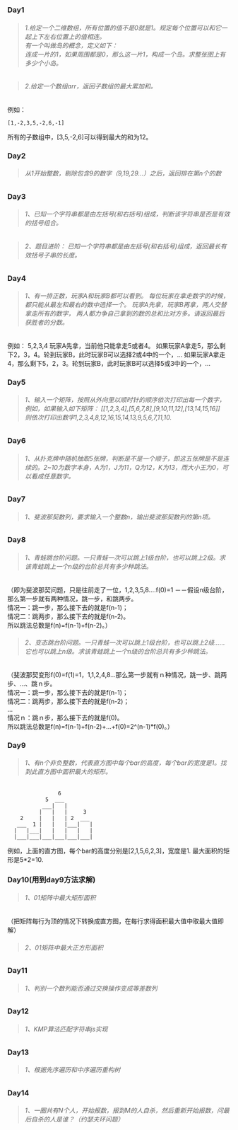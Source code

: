 ### Day1
>###### 1.给定一个二维数组，所有位置的值不是0就是1。规定每个位置可以和它一起上下左右位置上的值相连。<br>有一个叫做岛的概念，定义如下：<br>连成一片的1，如果周围都是0，那么这一片1，构成一个岛。求整张图上有多少个小岛。

>###### 2.给定一个数组arr，返回子数组的最大累加和。
例如：
```
[1,-2,3,5,-2,6,-1]
```
所有的子数组中，[3,5,-2,6]可以得到最大的和为12。

### Day2
>###### 从1开始整数，剔除包含9的数字（9,19,29...）之后，返回排在第n个的数

### Day3
>###### 1、已知一个字符串都是由左括号(和右括号)组成，判断该字符串是否是有效的括号组合。

>###### 2、题目进阶： 已知一个字符串都是由左括号(和右括号)组成，返回最长有效括号子串的长度。

### Day4
>######  1、有一排正数，玩家A和玩家B都可以看到。 每位玩家在拿走数字的时候，都只能从最左和最右的数中选择一个。 玩家A先拿，玩家B再拿，两人交替拿走所有的数字， 两人都力争自己拿到的数的总和比对方多。请返回最后获胜者的分数。
例如： 5,2,3,4 玩家A先拿，当前他只能拿走5或者4。 如果玩家A拿走5，那么剩下2，3，4。轮到玩家B，此时玩家B可以选择2或4中的一个，… 如果玩家A拿走4，那么剩下5，2，3。轮到玩家B，此时玩家B可以选择5或3中的一个，…

### Day5
>######  1、输入一个矩阵，按照从外向里以顺时针的顺序依次打印出每一个数字，<br>例如，如果输入如下矩阵： [[1,2,3,4],[5,6,7,8],[9,10,11,12],[13,14,15,16]]<br>则依次打印出数字1,2,3,4,8,12,16,15,14,13,9,5,6,7,11,10.

### Day6
>######  1、从扑克牌中随机抽取5张牌，判断是不是一个顺子，即这五张牌是不是连续的。2~10为数字本身，A为1，J为11，Q为12，K为13，而大小王为0，可以看成任意数字。

### Day7
>######  1、斐波那契数列，要求输入一个整数n，输出斐波那契数列的第n项。

### Day8
>######  1、青蛙跳台阶问题。一只青蛙一次可以跳上1级台阶，也可以跳上2级。求该青蛙跳上一个n级的台阶总共有多少种跳法。
（即为斐波那契问题，只是往前走了一位，1,2,3,5,8....f(0)=1 －－假设n级台阶，那么第一步就有两种情况，跳一步，和跳两步。<br>情况一：跳一步，那么接下去的就是f(n-1)；<br>情况二：跳两步，那么接下去的就是f(n-2)。<br>所以跳法总数是f(n)=f(n-1)+f(n-2)。）

>######  2、变态跳台阶问题。一只青蛙一次可以跳上1级台阶，也可以跳上2级……它也可以跳上n级。求该青蛙跳上一个n级的台阶总共有多少种跳法。
（斐波那契变形f(0)=f(1)=1，1,1,2,4,8...那么第一步就有ｎ种情况，跳一步、跳两步、...、跳ｎ步。<br>情况一：跳一步，那么接下去的就是f(n-1)；<br>情况二：跳两步，那么接下去的就是f(n-2)；<br>...<br>情况ｎ：跳ｎ步，那么接下去的就是f(0)。<br>所以跳法总数是f(n)=f(n-1)+f(n-2)+...+f(0)=2^(n-1)*f(0)。）

### Day9
>######  1、有n个非负整数，代表直方图中每个bar的高度，每个bar的宽度是1。找到此直方图中面积最大的矩形。
```
                6
            5  ___
           ___|   |
          |   |   |     3
    2     |   |   | 2  ___
   ___  1 |   |   |___|   |
  |   |___|   |   |   |   |
  |___|___|___|___|___|___|
```
例如，上面的直方图，每个bar的高度分别是[2,1,5,6,2,3]，宽度是1.  最大面积的矩形是5*2=10.

### Day10(用到day9方法求解)
>######  1、01矩阵中最大矩形面积
（把矩阵每行为顶的情况下转换成直方图，在每行求得面积最大值中取最大值即解）

>######  2、01矩阵中最大正方形面积

### Day11
>######  1、判别一个数列能否通过交换操作变成等差数列

### Day12
>######  1、KMP算法匹配字符串js实现

### Day13
>######  1、根据先序遍历和中序遍历重构树

### Day14
>######  1、一圈共有N个人，开始报数，报到M的人自杀，然后重新开始报数，问最后自杀的人是谁？（约瑟夫环问题）
